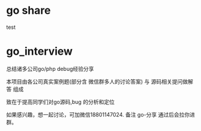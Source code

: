 # go share
test

# go_interview

总结诸多公司go/php  debug经验分享

本项目由各公司真实案例题(部分含 微信群多人的讨论答案) 与 源码相关提问做解答 组成

致在于提高同学们对go源码,bug 的分析和定位

如果感兴趣，想一起讨论，可加微信18801147024. 备注 go-分享 通过后会拉你进群。

